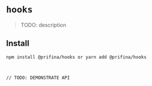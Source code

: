 # `hooks`

> TODO: description

## Install

```
npm install @prifina/hooks or yarn add @prifina/hooks



// TODO: DEMONSTRATE API
```

